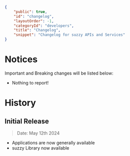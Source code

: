 ```json
{
    "public": true,
    "id": "changelog",
    "layoutOrder": -1,
    "categoryId": "developers",
    "title": "Changelog",
    "snippet": "Changelog for suzzy APIs and Services"
}
```
# Notices
Important and Breaking changes will be listed below:
- Nothing to report!

# History
## Initial Release
> Date: May 12th 2024
- Applications are now generally available
- suzzy Library now available